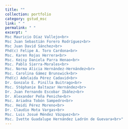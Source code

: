 ```yaml
---
title: ""
collection: portfolio
category: gstud_msc
link: " "
permalink: " "
excerpt: "
Msc Mauricio Díaz Vallejo<br>
Msc Juan Sebastián Forero Rodríguez<br>
Msc Juan David Sánchez<br>
Phd(c) Felipe A. Toro Cardona<br>
Msc. Karen Rojas Herrera<br>
Msc. Keisy Daniela Parra Henao<br>
Msc. Pablo Sierra-Morales<br>
Msc. Norma Alicia Hernández-Hernández<br>
Msc. Carolina Gámez Brunswick<br>
Phd(c) Adelaida Pérez Cadavid<br>
Dr. Gonzalo E. Pinilla Buitrago<br>
Msc. Stéphanie Baltazar Hernández<br>
Dr. Juan Fernando Escobar Ibáñez<br>
Dr. Alexander Peña Peniche<br>
Msc. Ariadna Tobón Sampedro<br>
Msc. Heidi Pérez Moreno<br>
Dr. Claudio Mota Vargas<br>
Msc. Luis Josué Méndez Vázquez<br>
Msc. Ivette Guadalupe Hernández Ladrón de Guevara<br>"
---
```

